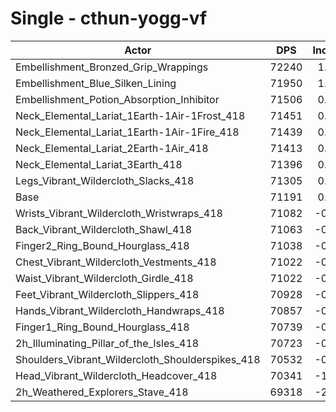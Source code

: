 # Single - cthun-yogg-vf
| Actor | DPS | Increase |
|---|:---:|:---:|
|Embellishment_Bronzed_Grip_Wrappings|72240|1.47%|
|Embellishment_Blue_Silken_Lining|71950|1.07%|
|Embellishment_Potion_Absorption_Inhibitor|71506|0.44%|
|Neck_Elemental_Lariat_1Earth-1Air-1Frost_418|71451|0.36%|
|Neck_Elemental_Lariat_1Earth-1Air-1Fire_418|71439|0.35%|
|Neck_Elemental_Lariat_2Earth-1Air_418|71413|0.31%|
|Neck_Elemental_Lariat_3Earth_418|71396|0.29%|
|Legs_Vibrant_Wildercloth_Slacks_418|71305|0.16%|
|Base|71191|0.00%|
|Wrists_Vibrant_Wildercloth_Wristwraps_418|71082|-0.15%|
|Back_Vibrant_Wildercloth_Shawl_418|71063|-0.18%|
|Finger2_Ring_Bound_Hourglass_418|71038|-0.21%|
|Chest_Vibrant_Wildercloth_Vestments_418|71022|-0.24%|
|Waist_Vibrant_Wildercloth_Girdle_418|71022|-0.24%|
|Feet_Vibrant_Wildercloth_Slippers_418|70928|-0.37%|
|Hands_Vibrant_Wildercloth_Handwraps_418|70857|-0.47%|
|Finger1_Ring_Bound_Hourglass_418|70739|-0.63%|
|2h_Illuminating_Pillar_of_the_Isles_418|70723|-0.66%|
|Shoulders_Vibrant_Wildercloth_Shoulderspikes_418|70532|-0.93%|
|Head_Vibrant_Wildercloth_Headcover_418|70341|-1.19%|
|2h_Weathered_Explorers_Stave_418|69318|-2.63%|
